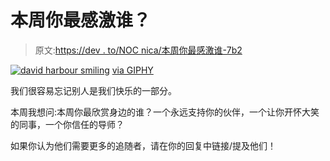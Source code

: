 # 本周你最感激谁？

> 原文:[https://dev . to/NOC nica/本周你最感激谁-7b2](https://dev.to/nocnica/who-are-you-most-grateful-for-this-week-7b2)

[![david harbour smiling](../Images/8ea058a71391d17ea02d5f989ddac19e.png)](https://i.giphy.com/media/EKL2IlIkznyRG/giphy.gif) 
[via GIPHY](https://giphy.com/gifs/mrw-bowl-mvp-EKL2IlIkznyRG)

我们很容易忘记别人是我们快乐的一部分。

本周我想问:本周你最欣赏身边的谁？一个永远支持你的伙伴，一个让你开怀大笑的同事，一个你信任的导师？

如果你认为他们需要更多的追随者，请在你的回复中链接/提及他们！